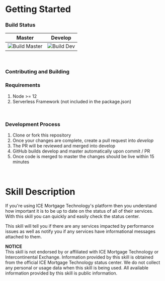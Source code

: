 # Getting Started

### Build Status

| Master | Develop |
| ------ | ------- |
| ![Build Master](https://github.com/jstrese/alexa-icestatus/workflows/Build%20Master/badge.svg) | ![Build Dev](https://github.com/jstrese/alexa-icestatus/workflows/Build%20Develop/badge.svg) |

<br />

### Contributing and Building

### Requirements
1. Node >= 12
2. Serverless Framework (not included in the package.json)

<br />

### Development Process
1. Clone or fork this repository
2. Once your changes are complete, create a pull request into *develop*
3. The PR will be reviewed and merged into develop
4. GitHub builds develop and master automatically upon commit / PR
5. Once code is merged to master the changes should be live within 15 minutes

<br/>

# Skill Description

If you're using ICE Mortgage Technology's platform then you understand how important it is to be up to date on the status of all of their services. With this skill you can quickly and easily check the status center.

This skill will tell you if there are any services impacted by performance issues as well as notify you if any services have informational messages attached to them.

**NOTICE**\
This skill is not endorsed by or affiliated with ICE Mortgage Technology or Intercontinental Exchange. Information provided by this skill is obtained from the official ICE Mortgage Technology status center. We do not collect any personal or usage data when this skill is being used. All available information provided by this skill is public information.
